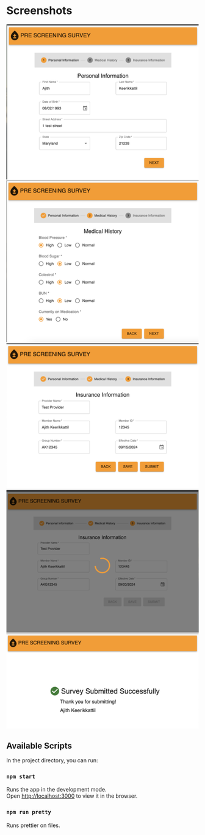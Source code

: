 # Screenshots

![screen_1.png](screenImages/screen_1.png)
![screen_2.png](screenImages/screen_2.png)
![screen_3.png](screenImages/screen_3.png)
![screen_4.png](screenImages/screen_4.png)
![screen_5.png](screenImages/screen_5.png)

## Available Scripts

In the project directory, you can run:

### `npm start`

Runs the app in the development mode.\
Open [http://localhost:3000](http://localhost:3000) to view it in the browser.

### `npm run pretty`

Runs prettier on files.
